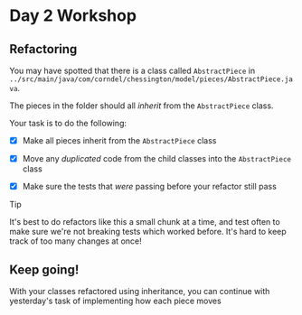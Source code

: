 # Day 2 Workshop

## Refactoring

You may have spotted that there is a class called `AbstractPiece` in
`../src/main/java/com/corndel/chessington/model/pieces/AbstractPiece.java`.

The pieces in the folder should all _inherit_ from the `AbstractPiece` class.

Your task is to do the following:

- [x] Make all pieces inherit from the `AbstractPiece` class

- [x] Move any _duplicated_ code from the child classes into the `AbstractPiece`
  class

- [x] Make sure the tests that _were_ passing before your refactor still pass

> [!TIP]
>
> It's best to do refactors like this a small chunk at a time, and test often to
> make sure we're not breaking tests which worked before. It's hard to keep
> track of too many changes at once!

## Keep going!

With your classes refactored using inheritance, you can continue with
yesterday's task of implementing how each piece moves
